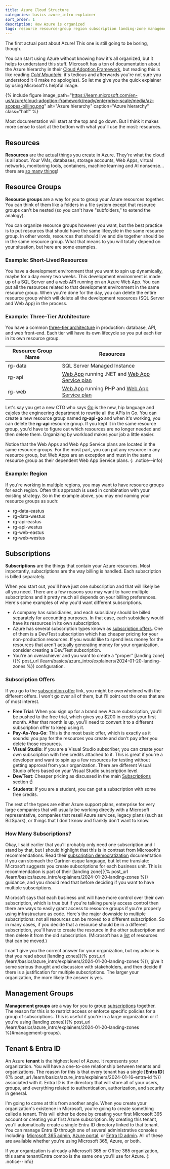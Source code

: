```yaml
---
title: Azure Cloud Structure
categories: basics azure_intro explainer
sort_order: 1
description: How Azure is organized
tags: resource resource-group region subscription landing-zone management-group tenant microsoft-365 entra-id
---
```

The first actual post about Azure! This one is still going to be boring, though.

You can start using Azure without knowing how it's all organized, but it helps to understand this stuff.<!--more--> Microsoft has a ton of documentation about the Azure hierarchy in their [Cloud Adoption Framework](https://learn.microsoft.com/en-us/azure/cloud-adoption-framework/overview), but reading this is like reading [*Cold Mountain*](https://a.co/d/3O6MT6J): it's tedious and afterwards you're not sure you understood it (I make no apologies). So let me give you the quick explainer by using Microsoft's helpful image.

{% include figure image_path="https://learn.microsoft.com/en-us/azure/cloud-adoption-framework/ready/enterprise-scale/media/az-scopes-billing.png" alt="Azure hierarchy" caption="Azure hierarchy" class="half" %}

Most documentation will start at the top and go down. But I think it makes more sense to start at the bottom with what you'll use the most: resources.

## Resources

**Resources** are the actual things you create in Azure. They're what the cloud is all about. Your VMs, databases, storage accounts, Web Apps, virtual networks, monitoring tools, containers, machine learning and AI nonsense... there are [so many things](https://azure.microsoft.com/en-us/products)!

## Resource Groups

**Resource groups** are a way for you to group your Azure resources together. You can think of them like a folders in a file system except that resource groups can't be nested (so you can't have "subfolders," to extend the analogy).

You can organize resource groups however you want, but the best practice is to put resources that should have the same lifecycle in the same resource group. In other words, resources that should live and die together should be in the same resource group. What that means to you will totally depend on your situation, but here are some examples.

### Example: Short-Lived Resources

You have a development environment that you want to spin up dynamically, maybe for a day every two weeks. This development environment is made up of a SQL Server and a [web API](https://www.geeksforgeeks.org/what-is-web-api-and-why-we-use-it/) running on an Azure Web App. You can put all the resources related to that development environment in the same resource group. When you're done for the day, you can delete the entire resource group which will delete all the development resources (SQL Server and Web App) in the process.

### Example: Three-Tier Architecture

You have a common [three-tier architecture](https://docs.aws.amazon.com/whitepapers/latest/serverless-multi-tier-architectures-api-gateway-lambda/three-tier-architecture-overview.html) in production: database, API, and web front-end. Each tier will have its own lifecycle so you put each tier in its own resource group.

|Resource Group Name|Resources|
|-------------------|---------|
|rg-data|SQL Server Managed Instance|
|rg-api|[Web App](https://learn.microsoft.com/en-us/azure/app-service/overview) running .NET and [Web App Service plan](https://learn.microsoft.com/en-us/azure/app-service/overview-hosting-plans)|
|rg-web|[Web App](https://learn.microsoft.com/en-us/azure/app-service/overview) running PHP and [Web App Service plan](https://learn.microsoft.com/en-us/azure/app-service/overview-hosting-plans)|

Let's say you get a new CTO who says [Go](https://go.dev/) is the new, hip language and cajoles the engineering department to rewrite all the APIs in Go. You can create a new resource group named **rg-api-go** and when it's working, you can delete the **rg-api** resource group. If you kept it in the same resource group, you'd have to figure out which resources are no longer needed and then delete them. Organizing by workload makes your job a little easier.

Notice that the Web Apps and Web App Service plans are located in the same resource groups. For the most part, you can put any resource in any resource group, but Web Apps are an exception and must in the same resource group as their dependent Web App Service plans.
{: .notice--info}

### Example: Region

If you're working in multiple regions, you may want to have resource groups for each region. Often this approach is used in combination with your existing strategy. So in the example above, you may end naming your resource groups as such:

- rg-data-eastus
- rg-data-westus
- rg-api-eastus
- rg-api-westus
- rg-web-eastus
- rg-web-westus

## Subscriptions

**Subscriptions** are the things that contain your Azure resources. Most importantly, subscriptions are the way billing is handled. Each subscription is billed separately.

When you start out, you'll have just one subscription and that will likely be all you need. There are a few reasons you may want to have multiple subscriptions and it pretty much all depends on your billing preferences. Here's some examples of why you'd want different subscriptions.

- A company has subsidiaries, and each subsidiary should be billed separately for accounting purposes. In that case, each subsidiary would have its resources in its own subscription.
- Azure has several subscription types known as [subscription offers](https://azure.microsoft.com/en-us/support/legal/offer-details/). One of them is a Dev/Test subscription which has cheaper pricing for your non-production resources. If you would like to spend less money for the resources that aren't actually generating money for your organization, consider creating a Dev/Test subscription.
- You're an overachiever and you want to create a "proper" [landing zone]({% post_url /learn/basics/azure_intro/explainers/2024-01-20-landing-zones %}) configuration.

### Subscription Offers

If you go to the [subscription offer](https://azure.microsoft.com/en-us/support/legal/offer-details/) link, you might be overwhelmed with the different offers. I won't go over all of them, but I'll point out the ones that are of most interest.

- **Free Trial**: When you sign up for a brand new Azure subscription, you'll be pushed to the free trial, which gives you $200 in credits your first month. After that month is up, you'll need to convert it to a different subscription offer to keep using it.
- **Pay-As-You-Go**: This is the most basic offer, which is exactly as it sounds: you pay for the resources you create and don't pay after you delete those resources.
- **Visual Studio**: If you are a Visual Studio subscriber, you can create your own subscription with free credits attached to it. This is great if you're a developer and want to spin up a few resources for testing without getting approval from your organization. There are different Visual Studio offers based on your Visual Studio subscription level.
- **Dev/Test**: Cheaper pricing as discussed in the main [Subscriptions](#subscriptions) section :point_up:
- **Students**: If you are a student, you can get a subscription with some free credits.

The rest of the types are either Azure support plans, enterprise for very large companies that will usually be working directly with a Microsoft representative, companies that resell Azure services, legacy plans (such as BizSpark), or things that I don't know and frankly don't want to know.

### How Many Subscriptions?

Okay, I said earlier that you'll probably only need one subscription and I stand by that, but I should highlight that this is in contrast from Microsoft's recommendations. Read their [subscription democratization](https://learn.microsoft.com/en-us/azure/cloud-adoption-framework/ready/landing-zone/design-principles#subscription-democratization) documentation if you can stomach the Gartner-esque language, but let me translate: Microsoft suggests you create subscriptions for each business unit. This is recommendation is part of their [landing zone]({% post_url /learn/basics/azure_intro/explainers/2024-01-20-landing-zones %}) guidance, and you should read that before deciding if you want to have multiple subscriptions.

Microsoft says that each business unit will have more control over their own subscription, which is true but if you're talking purely access control then there are ways to easily grant access to resource groups if you're properly using infrastructure as code. Here's the major downside to multiple subscriptions: not all resources can be moved to a different subscription. So in many cases, if you decide that a resource should be in a different subscription, you'll have to create the resource in the other subscription and then delete it from the old subscription. (Microsoft has a [list](https://learn.microsoft.com/en-us/azure/azure-resource-manager/management/move-support-resources) of resources that can be moved.)

I can't give you the correct answer for your organization, but my advice is that you read about [landing zones]({% post_url /learn/basics/azure_intro/explainers/2024-01-20-landing-zones %}), give it some serious thought and discussion with stakeholders, and then decide if there is a justification for multiple subscriptions. The larger your organization, the more likely the answer is yes.

## Management Groups

**Management groups** are a way for you to group [subscriptions](#subscriptions) together. The reason for this is to restrict access or enforce specific policies for a group of subscriptions. This is useful if you're in a large organization or if you're using [landing zones]({% post_url /learn/basics/azure_intro/explainers/2024-01-20-landing-zones %}#management-groups).

## Tenant & Entra ID

An Azure **tenant** is the highest level of Azure. It represents your organization. You will have a one-to-one relationship between tenants and organizations. The reason for this is that every tenant has a single [**Entra ID**]({% post_url /learn/basics/azure_intro/explainers/2024-01-16-entra-id %}) associated with it. Entra ID is the directory that will store all of your users, groups, and everything related to authentication, authorization, and security in general.

I'm going to come at this from another angle. When you create your organization's existence in Microsoft, you're going to create something called a tenant. This will either be done by creating your first Microsoft 365 account or creating your first Azure subscription. By creating this tenant, you'll automatically create a single Entra ID directory linked to that tenant. You can manage Entra ID through one of several administrative consoles including: [Microsoft 365 admin](https://admin.microsoft.com), [Azure portal](https://portal.azure.com), or [Entra ID admin](https://entra.microsoft.com). All of these are available whether you're using Microsoft 365, Azure, or both.

If your organization is already a Microsoft 365 or Office 365 organization, this same tenant/Entra combo is the same one you'll use for Azure.
{: .notice--info}